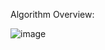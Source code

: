 Algorithm Overview:

![image](https://github.com/user-attachments/assets/9c8cef51-f424-46c6-9a9e-d0f9875e59f8)
